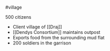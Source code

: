 #village 

500 citizens

- Client village of [[Draj]]
- [[Dendys Consortium]] maintains outpost
- Exports food from the surrounding mud flat
- 200 soldiers in the garrison